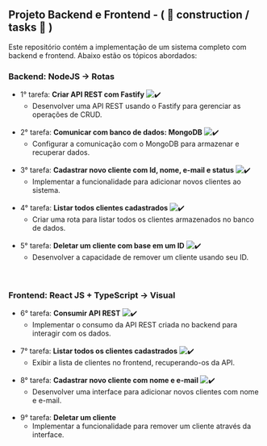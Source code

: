 ## Projeto Backend e Frontend - ( 👷 construction / tasks 👷 )

Este repositório contém a implementação de um sistema completo com backend e frontend. Abaixo estão os tópicos abordados:

### Backend: NodeJS -> Rotas
- 1° tarefa: **Criar API REST com Fastify** ![✔️](https://img.shields.io/badge/Status-✔️-green)
  - Desenvolver uma API REST usando o Fastify para gerenciar as operações de CRUD.<br><br>
- 2° tarefa: **Comunicar com banco de dados: MongoDB** ![✔️](https://img.shields.io/badge/Status-✔️-green)
  - Configurar a comunicação com o MongoDB para armazenar e recuperar dados.<br><br>
- 3° tarefa: **Cadastrar novo cliente com Id, nome, e-mail e status** ![✔️](https://img.shields.io/badge/Status-✔️-green)
  - Implementar a funcionalidade para adicionar novos clientes ao sistema.<br><br>
- 4° tarefa: **Listar todos clientes cadastrados**  ![✔️](https://img.shields.io/badge/Status-✔️-green)
  - Criar uma rota para listar todos os clientes armazenados no banco de dados.<br><br>
- 5° tarefa: **Deletar um cliente com base em um ID**  ![✔️](https://img.shields.io/badge/Status-✔️-green)
  - Desenvolver a capacidade de remover um cliente usando seu ID.<br><br><br>

### Frontend: React JS + TypeScript -> Visual
- 6° tarefa: **Consumir API REST**   ![✔️](https://img.shields.io/badge/Status-✔️-green)
  - Implementar o consumo da API REST criada no backend para interagir com os dados.<br><br>
- 7° tarefa: **Listar todos os clientes cadastrados**   ![✔️](https://img.shields.io/badge/Status-✔️-green)
  - Exibir a lista de clientes no frontend, recuperando-os da API.<br><br>
- 8° tarefa: **Cadastrar novo cliente com nome e e-mail**    ![✔️](https://img.shields.io/badge/Status-✔️-green)
  - Desenvolver uma interface para adicionar novos clientes com nome e e-mail.<br><br>
- 9° tarefa: **Deletar um cliente**
  - Implementar a funcionalidade para remover um cliente através da interface.<br><br>